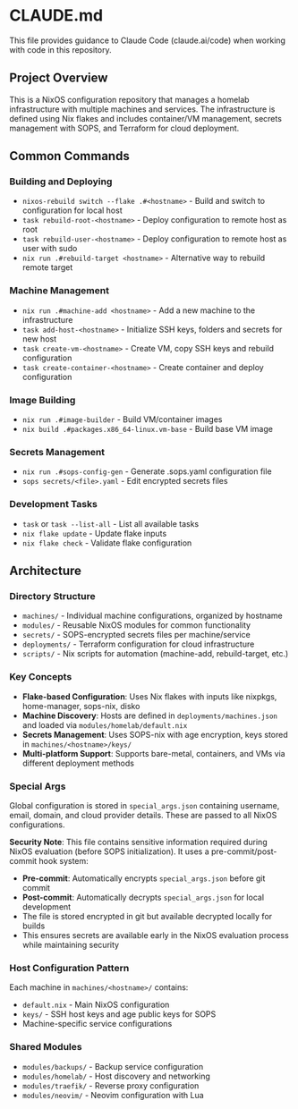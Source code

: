 # CLAUDE.md

This file provides guidance to Claude Code (claude.ai/code) when working with code in this repository.

## Project Overview

This is a NixOS configuration repository that manages a homelab infrastructure with multiple machines and services. The infrastructure is defined using Nix flakes and includes container/VM management, secrets management with SOPS, and Terraform for cloud deployment.

## Common Commands

### Building and Deploying

- `nixos-rebuild switch --flake .#<hostname>` - Build and switch to configuration for local host
- `task rebuild-root-<hostname>` - Deploy configuration to remote host as root
- `task rebuild-user-<hostname>` - Deploy configuration to remote host as user with sudo
- `nix run .#rebuild-target <hostname>` - Alternative way to rebuild remote target

### Machine Management

- `nix run .#machine-add <hostname>` - Add a new machine to the infrastructure
- `task add-host-<hostname>` - Initialize SSH keys, folders and secrets for new host
- `task create-vm-<hostname>` - Create VM, copy SSH keys and rebuild configuration
- `task create-container-<hostname>` - Create container and deploy configuration

### Image Building

- `nix run .#image-builder` - Build VM/container images
- `nix build .#packages.x86_64-linux.vm-base` - Build base VM image

### Secrets Management

- `nix run .#sops-config-gen` - Generate .sops.yaml configuration file
- `sops secrets/<file>.yaml` - Edit encrypted secrets files

### Development Tasks

- `task` or `task --list-all` - List all available tasks
- `nix flake update` - Update flake inputs
- `nix flake check` - Validate flake configuration

## Architecture

### Directory Structure

- `machines/` - Individual machine configurations, organized by hostname
- `modules/` - Reusable NixOS modules for common functionality
- `secrets/` - SOPS-encrypted secrets files per machine/service
- `deployments/` - Terraform configuration for cloud infrastructure
- `scripts/` - Nix scripts for automation (machine-add, rebuild-target, etc.)

### Key Concepts

- **Flake-based Configuration**: Uses Nix flakes with inputs like nixpkgs, home-manager, sops-nix, disko
- **Machine Discovery**: Hosts are defined in `deployments/machines.json` and loaded via `modules/homelab/default.nix`
- **Secrets Management**: Uses SOPS-nix with age encryption, keys stored in `machines/<hostname>/keys/`
- **Multi-platform Support**: Supports bare-metal, containers, and VMs via different deployment methods

### Special Args

Global configuration is stored in `special_args.json` containing username, email, domain, and cloud provider details. These are passed to all NixOS configurations.

**Security Note**: This file contains sensitive information required during NixOS evaluation (before SOPS initialization). It uses a pre-commit/post-commit hook system:
- **Pre-commit**: Automatically encrypts `special_args.json` before git commit
- **Post-commit**: Automatically decrypts `special_args.json` for local development
- The file is stored encrypted in git but available decrypted locally for builds
- This ensures secrets are available early in the NixOS evaluation process while maintaining security

### Host Configuration Pattern

Each machine in `machines/<hostname>/` contains:
- `default.nix` - Main NixOS configuration
- `keys/` - SSH host keys and age public keys for SOPS
- Machine-specific service configurations

### Shared Modules

- `modules/backups/` - Backup service configuration
- `modules/homelab/` - Host discovery and networking
- `modules/traefik/` - Reverse proxy configuration
- `modules/neovim/` - Neovim configuration with Lua